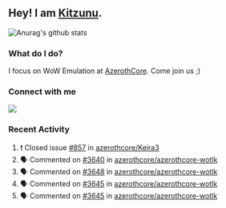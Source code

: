 ## Hey! I am [Kitzunu](https://Github.com/Kitzunu).

![Anurag's github stats](https://github-readme-stats.kitzunu.vercel.app/api?username=Kitzunu&show_icons=true)

### What do I do?

I focus on WoW Emulation at [AzerothCore](https://Github.com/AzerothCore). Come join us ;)

### Connect with me
[![](https://img.shields.io/badge/AzerothCore%20Discord-Connect%20with%20me!-green)](https://discord.com/invite/gkt4y2x)

### Recent Activity

<!--START_SECTION:activity-->
1. ❗️ Closed issue [#857](https://github.com/azerothcore/Keira3/issues/857) in [azerothcore/Keira3](https://github.com/azerothcore/Keira3)
2. 🗣 Commented on [#3640](https://github.com/azerothcore/azerothcore-wotlk/issues/3640) in [azerothcore/azerothcore-wotlk](https://github.com/azerothcore/azerothcore-wotlk)
3. 🗣 Commented on [#3648](https://github.com/azerothcore/azerothcore-wotlk/issues/3648) in [azerothcore/azerothcore-wotlk](https://github.com/azerothcore/azerothcore-wotlk)
4. 🗣 Commented on [#3645](https://github.com/azerothcore/azerothcore-wotlk/issues/3645) in [azerothcore/azerothcore-wotlk](https://github.com/azerothcore/azerothcore-wotlk)
5. 🗣 Commented on [#3645](https://github.com/azerothcore/azerothcore-wotlk/issues/3645) in [azerothcore/azerothcore-wotlk](https://github.com/azerothcore/azerothcore-wotlk)
<!--END_SECTION:activity-->
